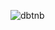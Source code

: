 ![dbtnb](https://github.com/hajarST/TNB_project/assets/119755584/112998b5-f895-49e4-8f8f-2f76c9824ef4)
